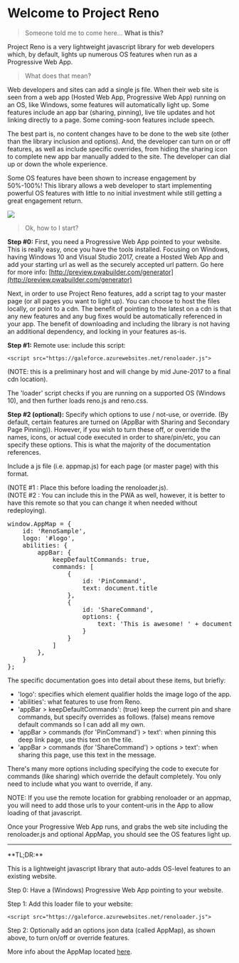 # Welcome to Project Reno #

> Someone told me to come here... **What is this?**

Project Reno is a very lightweight javascript library for web developers which, by default, lights up numerous OS features when run as a Progressive Web App.

> What does that mean?

Web developers and sites can add a single js file. When their web site is seen from a web app (Hosted Web App, Progressive Web App) running on an OS, like Windows, some features will automatically light up. Some features include an app bar (sharing, pinning), live tile updates and hot linking directly to a page. Some coming-soon features include speech. 

The best part is, no content changes have to be done to the web site (other than the library inclusion and options). And, the developer can turn on or off features, as well as include specific overrides, from hiding the sharing icon to complete new app bar manually added to the site. The developer can dial up or down the whole experience.

Some OS features have been shown to increase engagement by 50%-100%!  This library allows a web developer to start implementing powerful OS features with little to no initial investment while still getting a great engagement return.

![](http://i.imgur.com/IeNZEKH.png)

> Ok, how to I start?

**Step #0:** First, you need a Progressive Web App pointed to your website. This is really easy, once you have the tools installed. Focusing on Windows, having Windows 10 and Visual Studio 2017, create a Hosted Web App and add your starting url as well as the securely accepted url pattern. Go here for more info: [http://preview.pwabuilder.com/generator](http://preview.pwabuilder.com/generator)

Next, in order to use Project Reno features, add a script tag to your master page (or all pages you want to light up). You can choose to host the files locally, or point to a cdn. The benefit of pointing to the latest on a cdn is that any new features and any bug fixes would be automatically referenced in your app. The benefit of downloading and including the library is not having an additional dependency, and locking in your features as-is.

**Step #1:**
Remote use: include this script:  
```
<script src="https://galeforce.azurewebsites.net/renoloader.js"> 
```

(NOTE: this is a preliminary host and will change by mid June-2017 to a final cdn location).

The 'loader' script checks if you are running on a supported OS (Windows 10), and then further loads reno.js and reno.css.

**Step #2 (optional):**
Specify which options to use / not-use, or override. (By default, certain features are turned on (AppBar with Sharing and Secondary Page Pinning)). However, if you wish to turn these off, or override the names, icons, or actual code executed in order to share/pin/etc, you can specify these options. This is what the majority of the documentation references.

Include a js file (i.e. appmap.js) for each page (or master page) with this format. 

(NOTE #1 : Place this before loading the renoloader.js).<br/>
(NOTE #2 : You can include this in the PWA as well, however, it is better to have this remote so that you can change it when needed without redeploying).

<pre>
window.AppMap = {
    id: 'RenoSample',
    logo: '#logo',
    abilities: {
        appBar: {
            keepDefaultCommands: true,
            commands: [
                {
                    id: 'PinCommand',
                    text: document.title
                },
                {
                    id: 'ShareCommand',
                    options: {
                        text: 'This is awesome! ' + document.location.href
                    }
                }
            ]
        },
    }
};
</pre>

The specific documentation goes into detail about these items, but briefly: <br/>
- 'logo': specifies which element qualifier holds the image logo of the app.<br/>
- 'abilities': what features to use from Reno.<br/>
- 'appBar > keepDefaultCommands': (true) keep the current pin and share commands, but specify overrides as follows. (false) means remove default commands so I can add all my own.<br/>
- 'appBar > commands (for 'PinCommand') > text': when pinning this deep link page, use this text on the tile.<br/>
- 'appBar > commands (for 'ShareCommand') > options > text': when sharing this page, use this text in the message.<br/>

There's many more options including specifying the code to execute for commands (like sharing) which override the default completely.  You only need to include what you want to override, if any. 

NOTE: If you use the remote location for grabbing renoloader or an appmap, you will need to add those urls to your content-uris in the App to allow loading of that javascript.

Once your Progressive Web App runs, and grabs the web site including the renoloader.js and optional AppMap, you should see the OS features light up.
<hr/>
**TL;DR:**

This is a lightweight javascript library that auto-adds OS-level features to an existing website.

Step 0: Have a (Windows) Progressive Web App pointing to your website.

Step 1: Add this loader file to your website:
```
<script src="https://galeforce.azurewebsites.net/renoloader.js"> 
```

Step 2: Optionally add an options json data (called AppMap), as shown above, to turn on/off or override features. 

More info about the AppMap located [here](AppMap.MD).